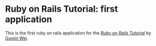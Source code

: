 # Ruby on Rails Tutorial: first application
This is the first ruby on rails application for the
[*Ruby on Rails Tutorial*](http://railstutorial.org/)
by [Guojin Wei](http://guojinwei118.pythonanywhere.com/).